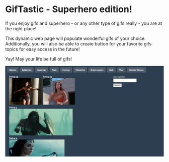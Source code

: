 # GifTastic - Superhero edition!

If you enjoy gifs and superhero - or any other type of gifs really - you are at the right place!

This dynamic web page will populate wonderful gifs of your choice. 
Additionally, you will also be able to create button for your favorite gifs topics for easy access in the future! 

Yay! May your life be full of gifs!

![Screenshot](assets/images/screenshot.png)